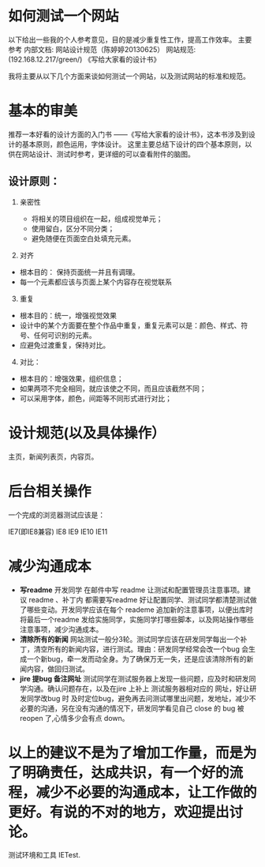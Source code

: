 # 如何测试一个网站

以下给出一些我的个人参考意见，目的是减少重复性工作，提高工作效率。
主要参考 内部文档: 网站设计规范（陈婷婷20130625）
         网站规范:(192.168.12.217/green/)
         《写给大家看的设计书》

我将主要从以下几个方面来谈如何测试一个网站，以及测试网站的标准和规范。

# 基本的审美

推荐一本好看的设计方面的入门书 ——《写给大家看的设计书》，这本书涉及到设计的基本原则，颜色运用，字体设计。 这里主要总结下设计的四个基本原则，以供在网站设计、测试时参考，更详细的可以查看附件的脑图。

## 设计原则：

1. 亲密性
   - 将相关的项目组织在一起，组成视觉单元；
   - 使用留白，区分不同分类；
   - 避免随便在页面空白处填充元素。

2. 对齐
  - 根本目的： 保持页面统一并且有调理。
  - 每一个元素都应该与页面上某个内容存在视觉联系

3. 重复
  - 根本目的：统一，增强视觉效果
  - 设计中的某个方面要在整个作品中重复，重复元素可以是：颜色、样式、符号、任何可识别的元素。
  - 应避免过渡重复，保持对比。

4. 对比：
  - 根本目的：增强效果，组织信息；
  - 如果两项不完全相同，就应该使之不同，而且应该截然不同；
  - 可以采用字体，颜色，间距等不同形式进行对比；


# 设计规范(以及具体操作）


主页，新闻列表页，内容页。




# 后台相关操作



一个完成的浏览器测试应该是：

IE7(即IE8兼容) IE8 IE9 IE10 IE11




# 减少沟通成本

 - **写readme** 开发同学 在邮件中写 readme 让测试和配置管理员注意事项。建议 readme 、补丁内 都需要写readme 好让配置同学、测试同学都清楚测试做了哪些变动。开发同学应该在每个 reademe 追加新的注意事项，以便出库时将最后一个readme 发给实施同学，实施同学打哪些脚本，以及网站操作哪些注意事项，减少沟通成本。
 - **清除所有的新闻** 网站测试一般分3轮。测试同学应该在研发同学每出一个补丁，清空所有的新闻内容，进行测试。理由：研发同学经常会改一个bug 会生成一个新bug，牵一发而动全身。为了确保万无一失，还是应该清除所有的新闻内容，做回归测试。
 - **jire 提bug 备注网址** 测试同学在测试服务器上发现一些问题，应及时和研发同学沟通。确认问题存在，以及在jire 上补上 测试服务器相对应的 网址，好让研发同学改bug 时 及时定位bug，避免再去问测试哪里出问题，发地址，减少不必要的沟通，另在没有沟通的情况下，研发同学看见自己 close 的 bug 被 reopen 了,心情多少会有点 down。


# 以上的建议不是为了增加工作量，而是为了明确责任，达成共识，有一个好的流程，减少不必要的沟通成本，让工作做的更好。有说的不对的地方，欢迎提出讨论。




测试环境和工具  IETest.

